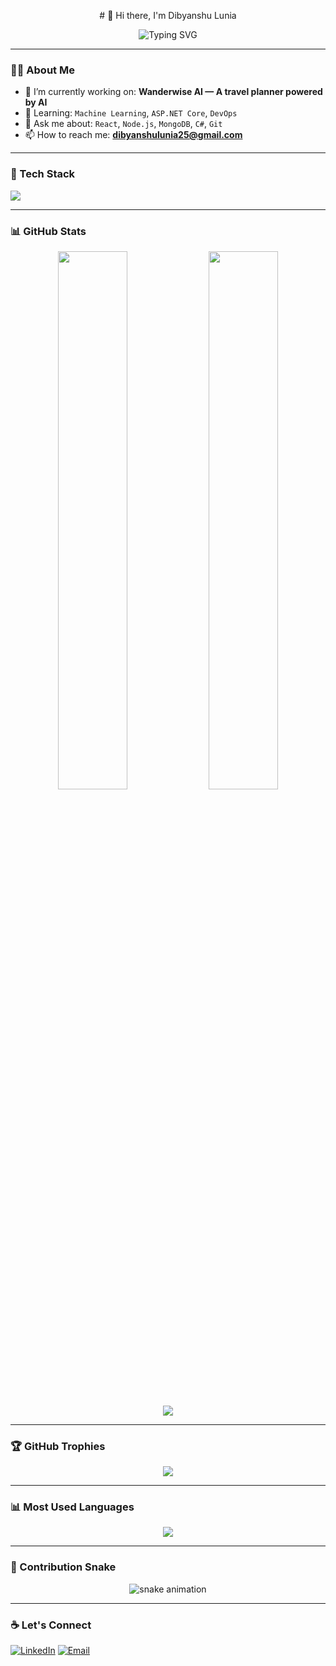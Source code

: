 <p align="center">
  # 👋 Hi there, I'm Dibyanshu Lunia
</p>


<p align="center">
  <img src="https://readme-typing-svg.demolab.com?font=Fira+Code&pause=1000&center=true&width=435&lines=MERN+Stack+Developer;AI+and+ML+Enthusiast;Always+Learning+Something+New" alt="Typing SVG" />
</p>

---

### 🧑‍💻 About Me
- 🔭 I’m currently working on: **Wanderwise AI — A travel planner powered by AI**
- 🌱 Learning: `Machine Learning`, `ASP.NET Core`, `DevOps`
- 💬 Ask me about: `React`, `Node.js`, `MongoDB`, `C#`, `Git`
- 📫 How to reach me: **dibyanshulunia25@gmail.com**

---

### 🚀 Tech Stack
<p align="left">
  <img src="https://skillicons.dev/icons?i=react,nodejs,mongodb,express,html,css,js,ts,git,github,vscode,linux,docker,netlify,vercel,python,csharp,azure" />
</p>

---

### 📊 GitHub Stats

<p align="center">
  <img src="https://github-readme-stats.vercel.app/api?username=dibyanshulunia25&show_icons=true&theme=tokyonight&hide_border=false" width="47%" />
  <img src="https://github-readme-streak-stats.herokuapp.com?user=dibyanshulunia25&theme=tokyonight&hide_border=false" width="47%" />
</p>

<p align="center">
  <img src="https://github-readme-activity-graph.vercel.app/graph?username=dibyanshulunia25&theme=tokyo-night&area=true&hide_border=false" />
</p>

---

### 🏆 GitHub Trophies
<p align="center">
  <img src="https://github-profile-trophy.vercel.app/?username=dibyanshulunia25&theme=tokyonight&margin-w=10&row=2&column=3" />
</p>

---

### 📊 Most Used Languages
<p align="center">
  <img src="https://github-readme-stats.vercel.app/api/top-langs/?username=dibyanshulunia25&layout=compact&theme=tokyonight&hide_border=false" />
</p>

---

### 🐍 Contribution Snake

<p align="center">
  <img src="https://raw.githubusercontent.com/dibyanshulunia25/dibyanshulunia25/output/github-contribution-grid-snake.svg" alt="snake animation" />
</p>

---

### ☕ Let's Connect
<p align="left">
  <a href="https://www.linkedin.com/in/dibyanshulunia25/" target="_blank"><img alt="LinkedIn" src="https://img.shields.io/badge/LinkedIn-blue?style=flat-square&logo=linkedin"></a>
  <a href="mailto:dibyanshulunia25@gmail.com" target="_blank"><img alt="Email" src="https://img.shields.io/badge/Email-D14836?style=flat-square&logo=gmail&logoColor=white"></a>
</p>
